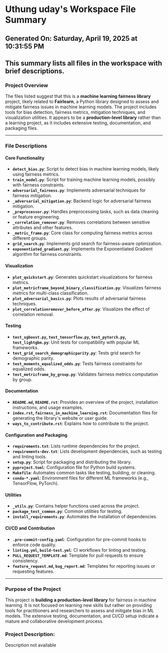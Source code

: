 # Uthung uday's Workspace File Summary
## Generated On: Saturday, April 19, 2025 at 10:31:55 PM
This summary lists all files in the workspace with brief descriptions.
---
### Project Overview

The files listed suggest that this is a **machine learning fairness library** project, likely related to **Fairlearn**, a Python library designed to assess and mitigate fairness issues in machine learning models. The project includes tools for bias detection, fairness metrics, mitigation techniques, and visualization utilities. It appears to be a **production-level library** rather than a learning project, as it includes extensive testing, documentation, and packaging files.

---

### File Descriptions

#### Core Functionality
- **`detect_bias.py`**: Script to detect bias in machine learning models, likely using fairness metrics.
- **`train_model.py`**: Script for training machine learning models, possibly with fairness constraints.
- **`adversarial_fairness.py`**: Implements adversarial techniques for fairness mitigation.
- **`_adversarial_mitigation.py`**: Backend logic for adversarial fairness mitigation.
- **`_preprocessor.py`**: Handles preprocessing tasks, such as data cleaning or feature engineering.
- **`_correlation_remover.py`**: Removes correlations between sensitive attributes and other features.
- **`_metric_frame.py`**: Core class for computing fairness metrics across different groups.
- **`grid_search.py`**: Implements grid search for fairness-aware optimization.
- **`exponentiated_gradient.py`**: Implements the Exponentiated Gradient algorithm for fairness constraints.

#### Visualization
- **`plot_quickstart.py`**: Generates quickstart visualizations for fairness metrics.
- **`plot_metricframe_beyond_binary_classification.py`**: Visualizes fairness metrics for multi-class classification.
- **`plot_adversarial_basics.py`**: Plots results of adversarial fairness techniques.
- **`plot_correlationremover_before_after.py`**: Visualizes the effect of correlation removal.

#### Testing
- **`test_xgboost.py`, `test_tensorflow.py`, `test_pytorch.py`, `test_lightgbm.py`**: Unit tests for compatibility with popular ML frameworks.
- **`test_grid_search_demographicparity.py`**: Tests grid search for demographic parity.
- **`test_moments_equalized_odds.py`**: Tests fairness constraints for equalized odds.
- **`test_metricframe_by_group.py`**: Validates fairness metrics computation by group.

#### Documentation
- **`README.md`, `README.rst`**: Provides an overview of the project, installation instructions, and usage examples.
- **`index.rst`, `fairness_in_machine_learning.rst`**: Documentation files for generating the library's website or user guide.
- **`ways_to_contribute.rst`**: Explains how to contribute to the project.

#### Configuration and Packaging
- **`requirements.txt`**: Lists runtime dependencies for the project.
- **`requirements-dev.txt`**: Lists development dependencies, such as testing and linting tools.
- **`setup.py`**: Script for packaging and distributing the library.
- **`pyproject.toml`**: Configuration file for Python build systems.
- **`Makefile`**: Automates common tasks like testing, building, or cleaning.
- **`conda-*.yaml`**: Environment files for different ML frameworks (e.g., TensorFlow, PyTorch).

#### Utilities
- **`_utils.py`**: Contains helper functions used across the project.
- **`package_test_common.py`**: Common utilities for testing.
- **`install_requirements.py`**: Automates the installation of dependencies.

#### CI/CD and Contribution
- **`.pre-commit-config.yaml`**: Configuration for pre-commit hooks to enforce code quality.
- **`linting.yml`, `build-test.yml`**: CI workflows for linting and testing.
- **`PULL_REQUEST_TEMPLATE.md`**: Template for pull requests to ensure consistency.
- **`feature_request.md`, `bug_report.md`**: Templates for reporting issues or requesting features.

---

### Purpose of the Project

This project is **building a production-level library** for fairness in machine learning. It is not focused on learning new skills but rather on providing tools for practitioners and researchers to assess and mitigate bias in ML models. The extensive testing, documentation, and CI/CD setup indicate a mature and collaborative development process. 
### Project Description:
 Description not available
